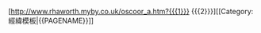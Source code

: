 [http://www.rhaworth.myby.co.uk/oscoor_a.htm?{{{1}}} {{{2}}}]<noinclude>[[Category:經緯模板|{{PAGENAME}}]]
</noinclude>